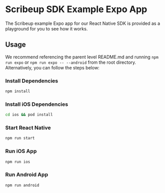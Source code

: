 # Scribeup SDK Example Expo App

The Scribeup example Expo app for our React Native SDK is provided as a playground for you to see how it works.

## Usage

We recommend referencing the parent level README.md and running `npm run expo` or `npm run expo -- --android` from the root directory. Alternatively, you can follow the steps below:

### Install Dependencies

```bash
npm install
```

### Install iOS Dependencies

```bash
cd ios && pod install
```

### Start React Native

```bash
npm run start
```

### Run iOS App

```bash
npm run ios
```

### Run Android App

```bash
npm run android
```

